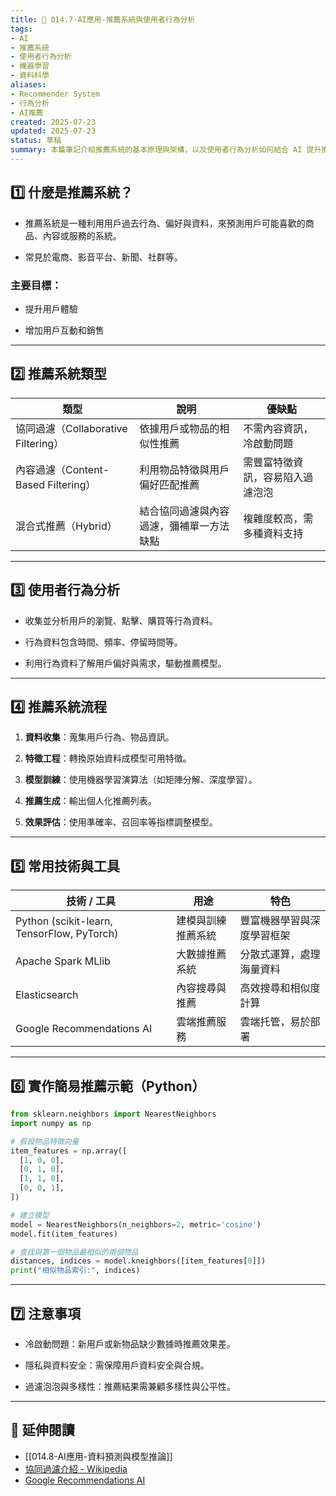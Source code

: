 ```yaml
---
title: 🤖 014.7-AI應用-推薦系統與使用者行為分析  
tags:
- AI 
- 推薦系統
- 使用者行為分析
- 機器學習
- 資料科學  
aliases:
- Recommender System
- 行為分析
- AI推薦  
created: 2025-07-23  
updated: 2025-07-23  
status: 草稿  
summary: 本篇筆記介紹推薦系統的基本原理與架構，以及使用者行為分析如何結合 AI 提升推薦效果，幫助初學者理解推薦技術的應用與實作方向。
---
```


## 1️⃣ 什麼是推薦系統？

- 推薦系統是一種利用用戶過去行為、偏好與資料，來預測用戶可能喜歡的商品、內容或服務的系統。

- 常見於電商、影音平台、新聞、社群等。

### 主要目標：

- 提升用戶體驗

- 增加用戶互動和銷售

---
## 2️⃣ 推薦系統類型

|類型|說明|優缺點|
|---|---|---|
|協同過濾（Collaborative Filtering）|依據用戶或物品的相似性推薦|不需內容資訊，冷啟動問題|
|內容過濾（Content-Based Filtering）|利用物品特徵與用戶偏好匹配推薦|需豐富特徵資訊，容易陷入過濾泡泡|
|混合式推薦（Hybrid）|結合協同過濾與內容過濾，彌補單一方法缺點|複雜度較高，需多種資料支持|

---
## 3️⃣ 使用者行為分析

- 收集並分析用戶的瀏覽、點擊、購買等行為資料。

- 行為資料包含時間、頻率、停留時間等。

- 利用行為資料了解用戶偏好與需求，驅動推薦模型。

---
## 4️⃣ 推薦系統流程

1. **資料收集**：蒐集用戶行為、物品資訊。

2. **特徵工程**：轉換原始資料成模型可用特徵。

3. **模型訓練**：使用機器學習演算法（如矩陣分解、深度學習）。

4. **推薦生成**：輸出個人化推薦列表。

5. **效果評估**：使用準確率、召回率等指標調整模型。

---
## 5️⃣ 常用技術與工具

|技術 / 工具|用途|特色|
|---|---|---|
|Python (scikit-learn, TensorFlow, PyTorch)|建模與訓練推薦系統|豐富機器學習與深度學習框架|
|Apache Spark MLlib|大數據推薦系統|分散式運算，處理海量資料|
|Elasticsearch|內容搜尋與推薦|高效搜尋和相似度計算|
|Google Recommendations AI|雲端推薦服務|雲端托管，易於部署|

---
## 6️⃣ 實作簡易推薦示範（Python）

```python
from sklearn.neighbors import NearestNeighbors
import numpy as np

# 假設物品特徵向量
item_features = np.array([
  [1, 0, 0],
  [0, 1, 0],
  [1, 1, 0],
  [0, 0, 1],
])

# 建立模型
model = NearestNeighbors(n_neighbors=2, metric='cosine')
model.fit(item_features)

# 查找與第一個物品最相似的兩個物品
distances, indices = model.kneighbors([item_features[0]])
print("相似物品索引:", indices)
```

---

## 7️⃣ 注意事項

- 冷啟動問題：新用戶或新物品缺少數據時推薦效果差。

- 隱私與資料安全：需保障用戶資料安全與合規。

- 過濾泡泡與多樣性：推薦結果需兼顧多樣性與公平性。

---
## 🔗 延伸閱讀

- [[014.8-AI應用-資料預測與模型推論]]
- [協同過濾介紹 - Wikipedia](https://zh.wikipedia.org/zh-tw/%E5%8D%94%E5%90%8C%E9%81%8E%E6%BF%BE)
- [Google Recommendations AI](https://cloud.google.com/use-cases/recommendations?hl=zh_tw)